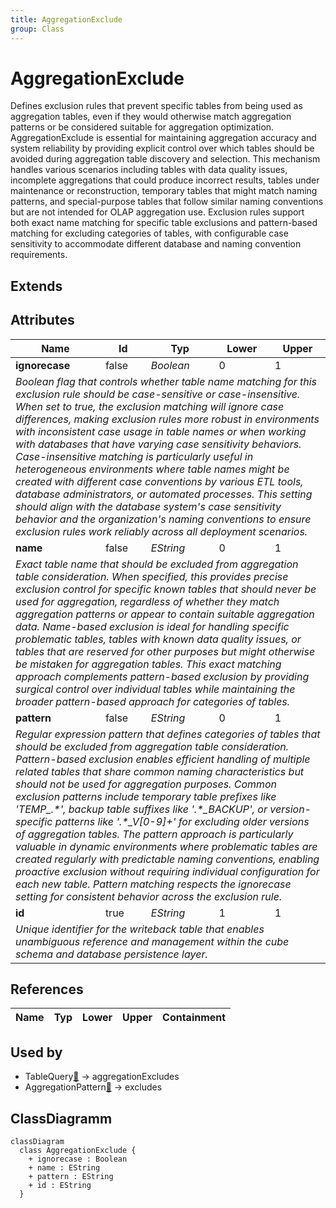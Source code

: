 ```yaml
---
title: AggregationExclude
group: Class
---
```


# AggregationExclude<a name="class-aggregationexclude"></a>

Defines exclusion rules that prevent specific tables from being used as aggregation tables, even if they would otherwise match aggregation patterns or be considered suitable for aggregation optimization. AggregationExclude is essential for maintaining aggregation accuracy and system reliability by providing explicit control over which tables should be avoided during aggregation table discovery and selection. This mechanism handles various scenarios including tables with data quality issues, incomplete aggregations that could produce incorrect results, tables under maintenance or reconstruction, temporary tables that might match naming patterns, and special-purpose tables that follow similar naming conventions but are not intended for OLAP aggregation use. Exclusion rules support both exact name matching for specific table exclusions and pattern-based matching for excluding categories of tables, with configurable case sensitivity to accommodate different database and naming convention requirements.
## Extends

## Attributes

<table>
  <thead>
    <tr>
      <th>Name</th>
      <th>Id</th>
      <th>Typ</th>
      <th>Lower</th>
      <th>Upper</th>
    </tr>
  </thead>
  <tbody>
    <tr>
      <td><strong>ignorecase</strong></td>
      <td>false</td>
      <td><em>Boolean</em></td>
      <td>0</td>
      <td>1</td>
    </tr>
    <tr>
      <td colspan="5"><em>Boolean flag that controls whether table name matching for this exclusion rule should be case-sensitive or case-insensitive. When set to true, the exclusion matching will ignore case differences, making exclusion rules more robust in environments with inconsistent case usage in table names or when working with databases that have varying case sensitivity behaviors. Case-insensitive matching is particularly useful in heterogeneous environments where table names might be created with different case conventions by various ETL tools, database administrators, or automated processes. This setting should align with the database system's case sensitivity behavior and the organization's naming conventions to ensure exclusion rules work reliably across all deployment scenarios.</em></td>
    </tr>
    <tr>
      <td><strong>name</strong></td>
      <td>false</td>
      <td><em>EString</em></td>
      <td>0</td>
      <td>1</td>
    </tr>
    <tr>
      <td colspan="5"><em>Exact table name that should be excluded from aggregation table consideration. When specified, this provides precise exclusion control for specific known tables that should never be used for aggregation, regardless of whether they match aggregation patterns or appear to contain suitable aggregation data. Name-based exclusion is ideal for handling specific problematic tables, tables with known data quality issues, or tables that are reserved for other purposes but might otherwise be mistaken for aggregation tables. This exact matching approach complements pattern-based exclusion by providing surgical control over individual tables while maintaining the broader pattern-based approach for categories of tables.</em></td>
    </tr>
    <tr>
      <td><strong>pattern</strong></td>
      <td>false</td>
      <td><em>EString</em></td>
      <td>0</td>
      <td>1</td>
    </tr>
    <tr>
      <td colspan="5"><em>Regular expression pattern that defines categories of tables that should be excluded from aggregation table consideration. Pattern-based exclusion enables efficient handling of multiple related tables that share common naming characteristics but should not be used for aggregation purposes. Common exclusion patterns include temporary table prefixes like 'TEMP_.*', backup table suffixes like '.*_BACKUP', or version-specific patterns like '.*_V[0-9]+' for excluding older versions of aggregation tables. The pattern approach is particularly valuable in dynamic environments where problematic tables are created regularly with predictable naming conventions, enabling proactive exclusion without requiring individual configuration for each new table. Pattern matching respects the ignorecase setting for consistent behavior across the exclusion rule.</em></td>
    </tr>
    <tr>
      <td><strong>id</strong></td>
      <td>true</td>
      <td><em>EString</em></td>
      <td>1</td>
      <td>1</td>
    </tr>
    <tr>
      <td colspan="5"><em>Unique identifier for the writeback table that enables unambiguous reference and management within the cube schema and database persistence layer.</em></td>
    </tr>
  </tbody>
</table>

## References

<table>
  <thead>
    <tr>
      <th>Name</th>
      <th>Typ</th>
      <th>Lower</th>
      <th>Upper</th>
      <th>Containment</th>
    </tr>
  </thead>
  <tbody>
  </tbody>
</table>



## Used by

- TableQuery[🔗](./class-TableQuery) → aggregationExcludes
- AggregationPattern[🔗](./class-AggregationPattern) → excludes

## ClassDiagramm

```mermaid
classDiagram
  class AggregationExclude {
    + ignorecase : Boolean
    + name : EString
    + pattern : EString
    + id : EString
  }



```
